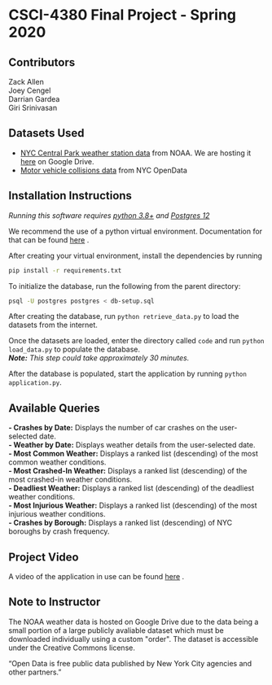 # CSCI-4380 Final Project - Spring 2020

## Contributors

Zack Allen  
Joey Cengel  
Darrian Gardea  
Giri Srinivasan

## Datasets Used

- [NYC Central Park weather station data](https://www.ncdc.noaa.gov/cdo-web/datasets/GHCND/stations/GHCND:USW00094728/detail) from NOAA. We are hosting it [here](https://docs.google.com/spreadsheets/d/11eMgzRgRE0GZLjj5rk0IDqu8fHr3uwVAySXCubIZ5nA/edit?usp=sharing) on Google Drive.  
- [Motor vehicle collisions data](https://data.cityofnewyork.us/Public-Safety/Motor-Vehicle-Collisions-Crashes/h9gi-nx95) from NYC OpenData

## Installation Instructions

_Running this software requires [python 3.8+](https://www.python.org/downloads/release/python-382/) and [Postgres 12](https://www.postgresql.org/download/)_

We recommend the use of a python virtual environment. Documentation for that can be found [here](https://docs.python.org/3/library/venv.html) .

After creating your virtual environment, install the dependencies by running
```bash
pip install -r requirements.txt
```

To initialize the database, run the following from the parent directory:

```bash
psql -U postgres postgres < db-setup.sql
```

After creating the database, run `python retrieve_data.py` to load the datasets from the internet.

Once the datasets are loaded, enter the directory called `code` and run `python load_data.py` to populate the database.  
_**Note:** This step could take approximately 30 minutes._

After the database is populated, start the application by running `python application.py`.

## Available Queries

**- Crashes by Date:** Displays the number of car crashes on the user-selected date.  
**- Weather by Date:** Displays weather details from the user-selected date.  
**- Most Common Weather:** Displays a ranked list (descending) of the most common weather conditions.  
**- Most Crashed-In Weather:** Displays a ranked list (descending) of the most crashed-in weather conditions.  
**- Deadliest Weather:** Displays a ranked list (descending) of the deadliest weather conditions.  
**- Most Injurious Weather:** Displays a ranked list (descending) of the most injurious weather conditions.  
**- Crashes by Borough:** Displays a ranked list (descending) of NYC boroughs by crash frequency.

## Project Video

A video of the application in use can be found [here](https://drive.google.com/open?id=16hF0sEipgBjYm-AbRPB1d_qn-TbbSuci) .

## Note to Instructor

The NOAA weather data is hosted on Google Drive due to the data being a small portion of a large publicly avaliable dataset which must be downloaded individually using a custom "order".
The dataset is accessible under the Creative Commons license.  

“Open Data is free public data published by New York City agencies and other partners.”